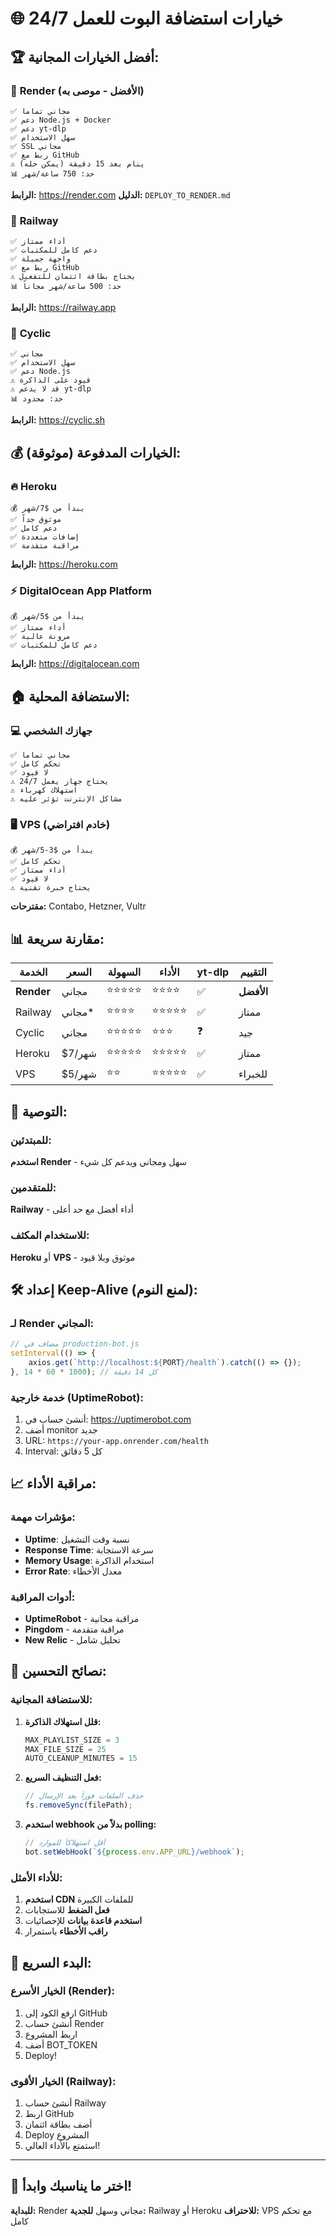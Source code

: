 # 🌐 خيارات استضافة البوت للعمل 24/7

## 🏆 **أفضل الخيارات المجانية:**

### 🥇 **Render (الأفضل - موصى به)**
```
✅ مجاني تماماً
✅ دعم Node.js + Docker
✅ دعم yt-dlp
✅ سهل الاستخدام
✅ SSL مجاني
✅ ربط مع GitHub
⚠️ ينام بعد 15 دقيقة (يمكن حله)
📊 حد: 750 ساعة/شهر
```
**الرابط:** https://render.com
**الدليل:** `DEPLOY_TO_RENDER.md`

### 🥈 **Railway**
```
✅ أداء ممتاز
✅ دعم كامل للمكتبات
✅ واجهة جميلة
✅ ربط مع GitHub
⚠️ يحتاج بطاقة ائتمان للتفعيل
📊 حد: 500 ساعة/شهر مجاناً
```
**الرابط:** https://railway.app

### 🥉 **Cyclic**
```
✅ مجاني
✅ سهل الاستخدام
✅ دعم Node.js
⚠️ قيود على الذاكرة
⚠️ قد لا يدعم yt-dlp
📊 حد: محدود
```
**الرابط:** https://cyclic.sh

## 💰 **الخيارات المدفوعة (موثوقة):**

### 🔥 **Heroku**
```
💰 يبدأ من $7/شهر
✅ موثوق جداً
✅ دعم كامل
✅ إضافات متعددة
✅ مراقبة متقدمة
```
**الرابط:** https://heroku.com

### ⚡ **DigitalOcean App Platform**
```
💰 يبدأ من $5/شهر
✅ أداء ممتاز
✅ مرونة عالية
✅ دعم كامل للمكتبات
```
**الرابط:** https://digitalocean.com

## 🏠 **الاستضافة المحلية:**

### 💻 **جهازك الشخصي**
```
✅ مجاني تماماً
✅ تحكم كامل
✅ لا قيود
⚠️ يحتاج جهاز يعمل 24/7
⚠️ استهلاك كهرباء
⚠️ مشاكل الإنترنت تؤثر عليه
```

### 🖥️ **VPS (خادم افتراضي)**
```
💰 يبدأ من $3-5/شهر
✅ تحكم كامل
✅ أداء ممتاز
✅ لا قيود
⚠️ يحتاج خبرة تقنية
```
**مقترحات:** Contabo, Hetzner, Vultr

## 📊 **مقارنة سريعة:**

| الخدمة | السعر | السهولة | الأداء | yt-dlp | التقييم |
|---------|-------|----------|---------|--------|----------|
| **Render** | مجاني | ⭐⭐⭐⭐⭐ | ⭐⭐⭐⭐ | ✅ | **الأفضل** |
| Railway | مجاني* | ⭐⭐⭐⭐ | ⭐⭐⭐⭐⭐ | ✅ | ممتاز |
| Cyclic | مجاني | ⭐⭐⭐⭐⭐ | ⭐⭐⭐ | ❓ | جيد |
| Heroku | $7/شهر | ⭐⭐⭐⭐⭐ | ⭐⭐⭐⭐⭐ | ✅ | ممتاز |
| VPS | $5/شهر | ⭐⭐ | ⭐⭐⭐⭐⭐ | ✅ | للخبراء |

## 🎯 **التوصية:**

### للمبتدئين:
**استخدم Render** - سهل ومجاني ويدعم كل شيء

### للمتقدمين:
**Railway** - أداء أفضل مع حد أعلى

### للاستخدام المكثف:
**Heroku** أو **VPS** - موثوق وبلا قيود

## 🛠️ **إعداد Keep-Alive (لمنع النوم):**

### لـ Render المجاني:
```javascript
// مضاف في production-bot.js
setInterval(() => {
    axios.get(`http://localhost:${PORT}/health`).catch(() => {});
}, 14 * 60 * 1000); // كل 14 دقيقة
```

### خدمة خارجية (UptimeRobot):
1. أنشئ حساب في: https://uptimerobot.com
2. أضف monitor جديد
3. URL: `https://your-app.onrender.com/health`
4. Interval: كل 5 دقائق

## 📈 **مراقبة الأداء:**

### مؤشرات مهمة:
- **Uptime**: نسبة وقت التشغيل
- **Response Time**: سرعة الاستجابة  
- **Memory Usage**: استخدام الذاكرة
- **Error Rate**: معدل الأخطاء

### أدوات المراقبة:
- **UptimeRobot** - مراقبة مجانية
- **Pingdom** - مراقبة متقدمة
- **New Relic** - تحليل شامل

## 🔧 **نصائح التحسين:**

### للاستضافة المجانية:
1. **قلل استهلاك الذاكرة:**
   ```javascript
   MAX_PLAYLIST_SIZE = 3
   MAX_FILE_SIZE = 25
   AUTO_CLEANUP_MINUTES = 15
   ```

2. **فعل التنظيف السريع:**
   ```javascript
   // حذف الملفات فوراً بعد الإرسال
   fs.removeSync(filePath);
   ```

3. **استخدم webhook بدلاً من polling:**
   ```javascript
   // أقل استهلاكاً للموارد
   bot.setWebHook(`${process.env.APP_URL}/webhook`);
   ```

### للأداء الأمثل:
1. **استخدم CDN** للملفات الكبيرة
2. **فعل الضغط** للاستجابات
3. **استخدم قاعدة بيانات** للإحصائيات
4. **راقب الأخطاء** باستمرار

## 🚀 **البدء السريع:**

### الخيار الأسرع (Render):
1. ارفع الكود إلى GitHub
2. أنشئ حساب Render
3. اربط المشروع
4. أضف BOT_TOKEN
5. Deploy!

### الخيار الأقوى (Railway):
1. أنشئ حساب Railway
2. اربط GitHub
3. أضف بطاقة ائتمان
4. Deploy المشروع
5. استمتع بالأداء العالي!

---

## 🎉 **اختر ما يناسبك وابدأ!**

**للبداية:** Render مجاني وسهل
**للجدية:** Railway أو Heroku
**للاحتراف:** VPS مع تحكم كامل
